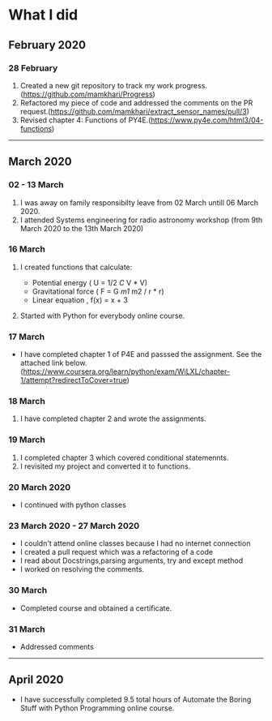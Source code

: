 # What I did

## February 2020

### 28 February

1. Created a new git repository to track my work progress.(<https://github.com/mamkhari/Progress>)
2. Refactored my piece of code and addressed the comments on the PR request.(<https://github.com/mamkhari/extract_sensor_names/pull/3>)
3. Revised chapter 4: Functions of PY4E.(<https://www.py4e.com/html3/04-functions>)

- - -

## March 2020

### 02 - 13 March

1. I was away on family responsibilty leave from 02 March untill 06 March 2020.
2. I attended Systems engineering for radio astronomy workshop (from 9th March 2020 to the 13th March 2020)

### 16 March

1. I created functions that calculate:

   - Potential energy ( U = 1/2 *C* V * V)
   - Gravitational force ( F = G *m1* m2 / r * r)
   - Linear equation , f(x) = x + 3
2. Started with Python for everybody online course.  

### 17 March

- I have completed chapter 1 of P4E and passsed the assignment. See the attached link below. (<https://www.coursera.org/learn/python/exam/WiLXL/chapter-1/attempt?redirectToCover=true>)

### 18 March

1. I have completed chapter 2 and wrote the assignments.

### 19 March

1. I completed chapter 3 which covered conditional statemennts.
2. I revisited my project and converted it to functions.

### 20 March 2020

- I continued with python classes

### 23 March 2020 - 27 March 2020

- I couldn't attend online classes because I had no internet connection
- I created a pull request  which was a refactoring of a code
- I read about Docstrings,parsing arguments, try and except method
- I worked on resolving the comments.

### 30 March

- Completed course and obtained a certificate.

### 31 March

- Addressed comments

- - -

## April 2020

- I have successfully completed 9.5 total hours of Automate the Boring Stuff with Python Programming online course.
